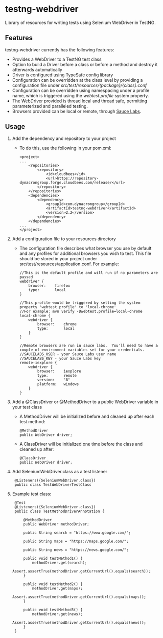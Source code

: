 testng-webdriver
===============

Library of resources for writing tests using Selenium WebDriver in TestNG.

Features
---------------

testng-webdriver currently has the following features:

* Provides a WebDriver to a TestNG test class
* Option to build a Driver before a class or before a method and destroy it afterwards automatically
* Driver is configured using TypeSafe config library
* Configuration can be overridden at the class level by providing a configuration file under _src/test/resources/{package}/{class}.conf_
* Configuration can be overridden using namespacing under a profile name, which is triggered using the _webtest.profile_ system property.
* The WebDriver provided is thread local and thread safe, permitting parameterized and paralleled testing.
* Browsers provided can be local or remote, through [Sauce Labs](https://saucelabs.com/).

Usage
---------------

1. Add the dependency and repository to your project
    - To do this, use the following in your pom.xml:
    
        ```
        <project>
        ...
            <repositories>
                <repository>
                    <id>cloudbees</id>
                    <url>https://repository-dynacrongroup.forge.cloudbees.com/release/</url>
                </repository>
            </repositories>
            <dependencies>
                <dependency>
                    <groupId>com.dynacrongroup</groupId>
                    <artifactId>testng-webdriver</artifactId>
                    <version>2.2</version>
                </dependency>
            </dependencies>
        ...
        </project>
        ```

2. Add a configuration file to your resources directory
    - The configuration file describes what browser you use by default and any profiles for additional browsers you wish to
test.  This file should be stored in your project under src/test/resources/application.conf.  For example:

        ```
        //This is the default profile and will run if no parameters are passed
        webdriver {
            browser:    firefox
            type:       local
        }

        //This profile would be triggered by setting the system property 'webtest.profile' to 'local-chrome'
        //For example: mvn verify -Dwebtest.profile=local-chrome
        local-chrome {
            webdriver {
                browser:    chrome
                type:       local
            }
        }

        //Remote browsers are run in sauce labs.  You'll need to have a couple of environment variables set for your credentials.
        //SAUCELABS_USER - your Sauce Labs user name
        //SAUCELABS_KEY - your Sauce Labs key
        remote-iexplore {
            webdriver {
                browser:    iexplore
                type:       remote
                version:    "8"
                platform:   windows
            }
        }
        ```

3. Add a @ClassDriver or @MethodDriver to a public WebDriver variable in your test class
    - A MethodDriver will be initialized before and cleaned up after each test method:

        ```
        @MethodDriver
        public WebDriver driver;
        ```
    - A ClassDriver will be initialized one time before the class and cleaned up after:

        ```
        @ClassDriver
        public WebDriver driver;
        ```

4. Add SeleniumWebDriver.class as a test listener

        @Listeners({SeleniumWebDriver.class})
        public class TestWebDriverTestClass


5. Example test class:


        @Test
        @Listeners({SeleniumWebDriver.class})
        public class TestMethodDriverAnnotation {

            @MethodDriver
            public WebDriver methodDriver;

            public String search = "https://www.google.com/";

            public String maps = "https://maps.google.com/";

            public String news = "https://news.google.com/";

            public void testMethod1() {
                methodDriver.get(search);
                Assert.assertTrue(methodDriver.getCurrentUrl().equals(search));
            }

            public void testMethod2() {
                methodDriver.get(maps);
                Assert.assertTrue(methodDriver.getCurrentUrl().equals(maps));
            }

            public void testMethod3() {
                methodDriver.get(news);
                Assert.assertTrue(methodDriver.getCurrentUrl().equals(news));
            }
        }
